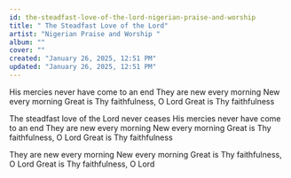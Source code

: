 ```yaml
---
id: the-steadfast-love-of-the-lord-nigerian-praise-and-worship
title: " The Steadfast Love of the Lord"
artist: "Nigerian Praise and Worship "
album: ""
cover: ""
created: "January 26, 2025, 12:51 PM"
updated: "January 26, 2025, 12:51 PM"
---
```


His mercies never have come to an end
They are new every morning
New every morning
Great is Thy faithfulness, O Lord
Great is Thy faithfulness

The steadfast love of the Lord never ceases
His mercies never have come to an end
They are new every morning
New every morning
Great is Thy faithfulness, O Lord
Great is Thy faithfulness

They are new every morning
New every morning
Great is Thy faithfulness, O Lord
Great is Thy faithfulness, O Lord

